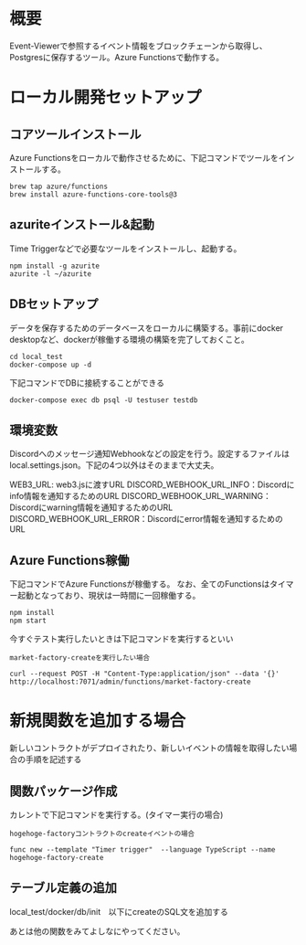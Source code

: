 # 概要
Event-Viewerで参照するイベント情報をブロックチェーンから取得し、Postgresに保存するツール。Azure Functionsで動作する。

# ローカル開発セットアップ
## コアツールインストール
Azure Functionsをローカルで動作させるために、下記コマンドでツールをインストールする。
```
brew tap azure/functions
brew install azure-functions-core-tools@3
```
## azuriteインストール&起動
Time Triggerなどで必要なツールをインストールし、起動する。
```
npm install -g azurite
azurite -l ~/azurite
```
## DBセットアップ
データを保存するためのデータベースをローカルに構築する。事前にdocker desktopなど、dockerが稼働する環境の構築を完了しておくこと。
```
cd local_test
docker-compose up -d
```
下記コマンドでDBに接続することができる
```
docker-compose exec db psql -U testuser testdb
```
## 環境変数
Discordへのメッセージ通知Webhookなどの設定を行う。設定するファイルはlocal.settings.json。下記の4つ以外はそのままで大丈夫。

WEB3_URL: web3.jsに渡すURL
DISCORD_WEBHOOK_URL_INFO：Discordにinfo情報を通知するためのURL
DISCORD_WEBHOOK_URL_WARNING：Discordにwarning情報を通知するためのURL
DISCORD_WEBHOOK_URL_ERROR：Discordにerror情報を通知するためのURL

## Azure Functions稼働
下記コマンドでAzure Functionsが稼働する。
なお、全てのFunctionsはタイマー起動となっており、現状は一時間に一回稼働する。
```
npm install
npm start
```

今すぐテスト実行したいときは下記コマンドを実行するといい
```
market-factory-createを実行したい場合

curl --request POST -H "Content-Type:application/json" --data '{}' http://localhost:7071/admin/functions/market-factory-create
```

# 新規関数を追加する場合
新しいコントラクトがデプロイされたり、新しいイベントの情報を取得したい場合の手順を記述する

## 関数パッケージ作成
カレントで下記コマンドを実行する。(タイマー実行の場合)
```
hogehoge-factoryコントラクトのcreateイベントの場合

func new --template "Timer trigger"  --language TypeScript --name hogehoge-factory-create
```

## テーブル定義の追加
local_test/docker/db/init　以下にcreateのSQL文を追加する

あとは他の関数をみてよしなにやってください。
